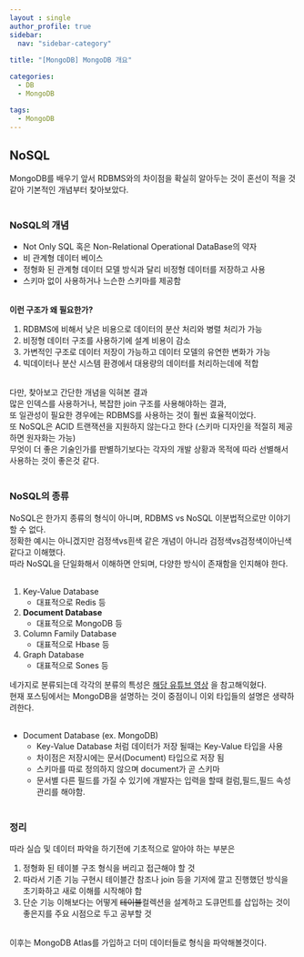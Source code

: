 ```yaml
---
layout : single
author_profile: true
sidebar: 
  nav: "sidebar-category"
  
title: "[MongoDB] MongoDB 개요"

categories:
  - DB
  - MongoDB

tags:
  - MongoDB
---
```


## NoSQL

MongoDB를 배우기 앞서 RDBMS와의 차이점을 확실히 알아두는 것이 혼선이 적을 것같아 기본적인 개념부터 찾아보았다.<br><br>

### NoSQL의 개념
- Not Only SQL 혹은 Non-Relational Operational DataBase의 약자<br>
- 비 관계형 데이터 베이스<br>
- 정형화 된 관계형 데이터 모델 방식과 달리 비정형 데이터를 저장하고 사용<br>
- 스키마 없이 사용하거나 느슨한 스키마를 제공함<br><br>

**이런 구조가 왜 필요한가?**
1. RDBMS에 비해서 낮은 비용으로 데이터의 분산 처리와 병렬 처리가 가능<br>
2. 비정형 데이터 구조를 사용하기에 설계 비용이 감소<br>
3. 가변적인 구조로 데이터 저장이 가능하고 데이터 모델의 유연한 변화가 가능<br>
4. 빅데이터나 분산 시스템 환경에서 대용량의 데이터를 처리하는데에 적합<br><br>

다만, 찾아보고 간단한 개념을 익혀본 결과<br>
많은 인덱스를 사용하거나, 복잡한 join 구조를 사용해야하는 결과, <br>
또 일관성이 필요한 경우에는 RDBMS를 사용하는 것이 훨씬 효율적이었다.<br>
또 NoSQL은 ACID 트랜잭션을 지원하지 않는다고 한다 (스키마 디자인을 적절히 제공하면 원자화는 가능)<br>
무엇이 더 좋은 기술인가를 판별하기보다는 각자의 개발 상황과 목적에 따라 선별해서 사용하는 것이 좋은것 같다.<br><br>

### NoSQL의 종류
NoSQL은 한가지 종류의 형식이 아니며, RDBMS vs NoSQL 이분법적으로만 이야기 할 수 없다.<br>
정확한 예시는 아니겠지만 검정색vs흰색 같은 개념이 아니라 검정색vs검정색이아닌색 같다고 이해했다.<br>
따라 NoSQL을 단일화해서 이해하면 안되며, 다양한 방식이 존재함을 인지해야 한다. <br><br>

1. Key-Value Database<br>
	- 대표적으로 Redis 등<br>
2. **Document Database**<br>
	- 대표적으로 MongoDB 등<br>
3. Column Family Database<br>
	- 대표적으로 Hbase 등<br>
4. Graph Database<br>
	- 대표적으로 Sones 등<br>

네가지로 분류되는데 각각의 분류의 특성은  [해당 유튜브 영상](https://youtu.be/Q_9cFgzZr8Q?si=O_O0PG4ORrX4ymHB) 을 참고해익혔다.<br>
현재 포스팅에서는 MongoDB을 설명하는 것이 중점이니 이외 타입들의 설명은 생략하려한다.<br><br>

- Document Database (ex. MongoDB)<br>
	-  Key-Value Database 처럼 데이터가 저장 될때는 Key-Value 타입을 사용<br>
	- 차이점은 저장시에는 문서(Document) 타입으로 저장 됨<br>
	- 스키마를 따로 정의하지 않으며 document가 곧 스키마<br>
	- 문서별 다른 필드를 가질 수 있기에 개발자는 입력을 할때 컬럼,필드,필드 속성 관리를 해야함. <br><br>

### 정리
따라 실습 및 데이터 파악을 하기전에 기초적으로 알아야 하는 부분은<br>
1. 정형화 된 테이블 구조 형식을 버리고 접근해야 할 것<br>
2. 따라서 기존 기능 구현시 테이블간 참조나 join 등을 기저에 깔고 진행했던 방식을 초기화하고 새로 이해를 시작해야 함<br>
3. 단순 기능 이해보다는 어떻게 ~~테이블~~컬렉션을 설계하고 도큐먼트를 삽입하는 것이 좋은지를 주요 시점으로 두고 공부할 것<br><br>

이후는 MongoDB Atlas를 가입하고 더미 데이터들로 형식을 파악해볼것이다.<br>
